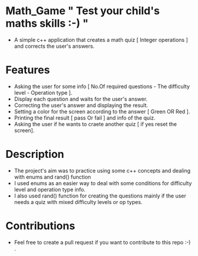 # Math_Game " Test your child's maths skills :-) "
- A simple c++ application that creates a math quiz [ Integer operations ] and corrects the user's answers.

# Features
- Asking the user for some info [ No.Of required questions - The difficulty level - Operation type ].
- Display each question and waits for the user's answer.
- Correcting the user's answer and displaying the result.
- Setting a color for the screen according to the answer [ Green OR Red ].
- Printing the final result [ pass Or fail ] and info of the quiz.
- Asking the user if he wants to craete another quiz [ if yes reset the screen].

# Description
- The project's aim was to practice using some c++ concepts and dealing with enums and rand() function
- I used enums as an easier way to deal with some conditions for difficulty level and operation type info.
- I also used rand() function for creating the questions mainly if the user needs a quiz with mixed difficulty levels or op types.

# Contributions
- Feel free to create a pull request if you want to contribute to this repo :-) .

  
